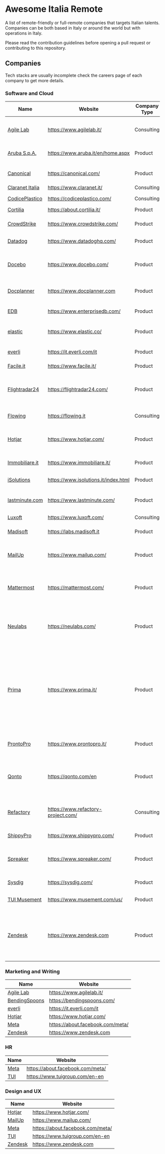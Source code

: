 # Awesome Italia Remote

A list of remote-friendly or full-remote companies that targets Italian talents.  
Companies can be both based in Italy or around the world but with operations in Italy.

Please read the contribution guidelines before opening a pull request or contributing to this repository.

## Companies

Tech stacks are usually incomplete check the careers page of each company to get more details.

### Software and Cloud

Name | Website | Company Type | Stack
------------ | ------- | -------| -------
[Agile Lab](https://www.agilelab.it/open-positions/) | https://www.agilelab.it/ | Consulting | AWS - Spark - Scala - Java - Python
[Aruba S.p.A.](https://www.aruba.it/en/home.aspx) | https://www.aruba.it/en/home.aspx | Product | OpenShift - Serverless - Istio
[Canonical](https://canonical.com/careers) | https://canonical.com/ | Product | Python - Go - OpenStack - Kubernetes
[Claranet Italia](https://claranetitalia.recruitee.com/l/it) | https://www.claranet.it/ | Consulting | AWS
[CodicePlastico](https://codiceplastico.com/jobs/) | https://codiceplastico.com/ | Consulting | .NET - Node.js
[Cortilia](https://about.cortilia.it/lavora-con-noi) | https://about.cortilia.it/ | Product | AWS - Java
[CrowdStrike](https://www.crowdstrike.com/careers/) | https://www.crowdstrike.com/ | Product | Go - AWS - IoT - Security
[Datadog](https://www.datadoghq.com/careers/) | https://www.datadoghq.com/ | Product | Go - Kubernetes
[Docebo](https://www.docebo.com/company/careers/) | https://www.docebo.com/ | Product | AWS - Terraform - Node.js - Angular - PHP
[Docplanner](https://www.docplanner.com/career) | https://www.docplanner.com | Product | AWS - PHP - .NET - ElasticSearch
[EDB](https://www.enterprisedb.com/careers) | https://www.enterprisedb.com/ | Product | Azure - C - Kubernetes - PostgreSQL
[elastic](https://www.elastic.co/about/careers/) | https://www.elastic.co/ | Product | Go - Cloud - Scala - OpenStack
[everli](https://it.everli.com/it/lavora-con-noi) | https://it.everli.com/it | Product | PHP - Vue.js - Android - iOS
[Facile.it](https://inrecruiting.intervieweb.it/facileit/it/career#vacancies) | https://www.facile.it/ | Product | PHP
[Flightradar24](https://careers.flightradar24.com/) | https://flightradar24.com/ | Product | C++ - Python - IoT - AWS - Terraform - Kubernetes - PHP - Vue.js
[Flowing](https://www.flowing.it/job-opportunity/) | https://flowing.it | Consulting | AWS - PHP - JS
[Hotjar](https://careers.hotjar.com/) | https://www.hotjar.com/ | Product | AWS - Kubernetes - Terraform - Python - React
[Immobiliare.it](https://www.immobiliare.it/info/lavora-con-noi/) | https://www.immobiliare.it/ | Product | PHP - Openstack
[iSolutions](https://www.isolutions.it/workwithus.html) | https://www.isolutions.it/index.html | Product | Azure - .NET - SQL server - AWS
[lastminute.com](https://careers.lastminute.com/) | https://www.lastminute.com/ | Product | AWS - Kubernetes - Go - Python
[Luxoft](https://career.luxoft.com/locations/italy/) | https://www.luxoft.com/ | Consulting | C++ - Python
[Madisoft](https://labs.madisoft.it/) | https://labs.madisoft.it | Product | AWS - PHP - React
[MailUp](https://www.growens.io/en/work-with-us/) | https://www.mailup.com/ | Product | Linux - Go - AWS - IaC - React - Angular - C# - Python
[Mattermost](https://mattermost.com/careers/) | https://mattermost.com/ | Product | Go - Terraform - AWS - Kubernetes - CircleCI
[Neulabs](https://neulabs.com/careers) | https://neulabs.com/ | Product | AWS - Kubernetes - Serverless - Terraform - Python - Typescript - React
[Prima](https://it.prima.jobs/?lang=it-it) | https://www.prima.it/ | Product | AWS - Kubernetes - Rust - Elixir - Android - iOS - ELM - React - PHP - Python - Spark - Machine Learning - RabbitMQ - CQRS - DDD - Pulumi
[ProntoPro](https://jobs.jobvite.com/prontopro/jobs) | https://www.prontopro.it/ | Product | PHP - Go - AWS - Terraform - Kubernetes
[Qonto](https://qonto.com/en/careers) | https://qonto.com/en | Product | Go - EmberJS - Kotlin - Swift - Kubernetes - Terraform - AWS
[Refactory](https://www.refactory-project.com/join-the-team/) | https://www.refactory-project.com/ | Consulting | PHP - Symfony - JS - Node.js - Vue.js - AWS
[ShippyPro](https://www.shippypro.com/en/work-with-us/) | https://www.shippypro.com/ | Product | PHP - Terraform
[Spreaker](https://careers.spreaker.com/) | https://www.spreaker.com/ | Product | PHP - Node.js - AWS - Kubernetes - Serverless
[Sysdig](https://sysdig.com/jobs/) | https://sysdig.com/ | Product | Go - K8S - AWS - GCP
[TUI Musement](https://careers.tuigroup.com/jobs/) | https://www.musement.com/us/ | Product | AWS - PHP - Go - C# - Java - Vue.js
[Zendesk](https://jobs.zendesk.com/us/en) | https://www.zendesk.com | Product | Android - AWS - Go - Kafka - Kubernetes - iOS - Java - Python - React - Scala

### Marketing and Writing

Name | Website
------------ | -------
[Agile Lab](https://www.agilelab.it/open-positions/) | https://www.agilelab.it/
[BendingSpoons](https://bendingspoons.com/careers.html) | https://bendingspoons.com/
[everli](https://it.everli.com/it/lavora-con-noi) | https://it.everli.com/it
[Hotjar](https://careers.hotjar.com/) | https://www.hotjar.com/
[Meta](https://www.metacareers.com/jobs?roles[0]=full-time&offices[0]=Remote%2C%20Italy) | https://about.facebook.com/meta/
[Zendesk](https://jobs.zendesk.com/us/en) | https://www.zendesk.com

### HR

Name | Website
------------ | -------
[Meta](https://www.metacareers.com/jobs?roles[0]=full-time&offices[0]=Remote%2C%20Italy) | https://about.facebook.com/meta/
[TUI](https://careers.tuigroup.com/) | https://www.tuigroup.com/en-en

### Design and UX

Name | Website
------------ | -------
[Hotjar](https://careers.hotjar.com/) | https://www.hotjar.com/
[MailUp](https://www.growens.io/en/work-with-us/) | https://www.mailup.com/
[Meta](https://www.metacareers.com/jobs?roles[0]=full-time&offices[0]=Remote%2C%20Italy) | https://about.facebook.com/meta/
[TUI](https://careers.tuigroup.com/) | https://www.tuigroup.com/en-en
[Zendesk](https://jobs.zendesk.com/us/en) | https://www.zendesk.com

